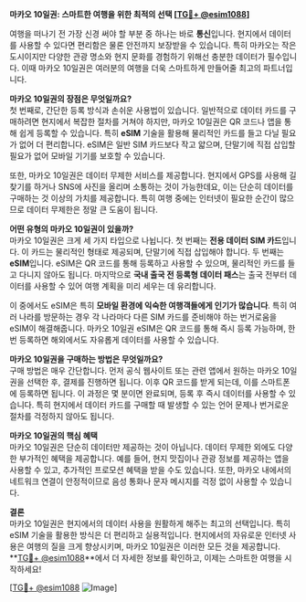 **마카오 10일권: 스마트한 여행을 위한 최적의 선택 [[TG💪+ @esim1088](https://t.me/s/esim1088)]**

여행을 떠나기 전 가장 신경 써야 할 부분 중 하나는 바로 **통신**입니다. 현지에서 데이터를 사용할 수 있다면 편리함은 물론 안전까지 보장받을 수 있습니다. 특히 마카오는 작은 도시이지만 다양한 관광 명소와 현지 문화를 경험하기 위해선 충분한 데이터가 필수입니다. 이때 마카오 10일권은 여러분의 여행을 더욱 스마트하게 만들어줄 최고의 파트너입니다.

**마카오 10일권의 장점은 무엇일까요?**  
첫 번째로, 간단한 등록 방식과 손쉬운 사용법이 있습니다. 일반적으로 데이터 카드를 구매하려면 현지에서 복잡한 절차를 거쳐야 하지만, 마카오 10일권은 QR 코드나 앱을 통해 쉽게 등록할 수 있습니다. 특히 **eSIM** 기술을 활용해 물리적인 카드를 들고 다닐 필요가 없어 더 편리합니다. eSIM은 일반 SIM 카드보다 작고 얇으며, 단말기에 직접 삽입할 필요가 없어 모바일 기기를 보호할 수 있습니다.

또한, 마카오 10일권은 데이터 무제한 서비스를 제공합니다. 현지에서 GPS를 사용해 길 찾기를 하거나 SNS에 사진을 올리며 소통하는 것이 가능한데요, 이는 단순히 데이터를 구매하는 것 이상의 가치를 제공합니다. 특히 여행 중에는 인터넷이 필요한 순간이 많으므로 데이터 무제한은 정말 큰 도움이 됩니다.

**어떤 유형의 마카오 10일권이 있을까?**  
마카오 10일권은 크게 세 가지 타입으로 나뉩니다. 첫 번째는 **전용 데이터 SIM 카드**입니다. 이 카드는 물리적인 형태로 제공되며, 단말기에 직접 삽입해야 합니다. 두 번째는 **eSIM**입니다. eSIM은 QR 코드를 통해 등록하고 사용할 수 있으며, 물리적인 카드를 들고 다니지 않아도 됩니다. 마지막으로 **국내 출국 전 등록형 데이터 패스**는 출국 전부터 데이터를 사용할 수 있어 여행 계획을 미리 세우는 데 유리합니다.

이 중에서도 eSIM은 특히 **모바일 환경에 익숙한 여행객들에게 인기가 많습니다**. 특히 여러 나라를 방문하는 경우 각 나라마다 다른 SIM 카드를 준비해야 하는 번거로움을 eSIM이 해결해줍니다. 마카오 10일권 eSIM은 QR 코드를 통해 즉시 등록 가능하며, 한 번 등록하면 해외에서도 자유롭게 데이터를 사용할 수 있습니다.

**마카오 10일권을 구매하는 방법은 무엇일까요?**  
구매 방법은 매우 간단합니다. 먼저 공식 웹사이트 또는 관련 앱에서 원하는 마카오 10일권을 선택한 후, 결제를 진행하면 됩니다. 이후 QR 코드를 받게 되는데, 이를 스마트폰에 등록하면 됩니다. 이 과정은 몇 분이면 완료되며, 등록 후 즉시 데이터를 사용할 수 있습니다. 특히 현지에서 데이터 카드를 구매할 때 발생할 수 있는 언어 문제나 번거로운 절차를 걱정하지 않아도 됩니다.

**마카오 10일권의 핵심 혜택**  
마카오 10일권은 단순히 데이터만 제공하는 것이 아닙니다. 데이터 무제한 외에도 다양한 부가적인 혜택을 제공합니다. 예를 들어, 현지 맛집이나 관광 정보를 제공하는 앱을 사용할 수 있고, 추가적인 프로모션 혜택을 받을 수도 있습니다. 또한, 마카오 내에서의 네트워크 연결이 안정적이므로 음성 통화나 문자 메시지를 걱정 없이 사용할 수 있습니다.

**결론**  
마카오 10일권은 현지에서의 데이터 사용을 원활하게 해주는 최고의 선택입니다. 특히 eSIM 기술을 활용한 방식은 더 편리하고 실용적입니다. 현지에서의 자유로운 인터넷 사용은 여행의 질을 크게 향상시키며, 마카오 10일권은 이러한 모든 것을 제공합니다. **[TG💪+ @esim1088](https://t.me/s/esim1088)**에서 더 자세한 정보를 확인하고, 이제는 스마트한 여행을 시작하세요!

[[TG💪+ @esim1088](https://t.me/s/esim1088) ![Image](https://i.postimg.cc/Y0z9fWf4/image.png)]